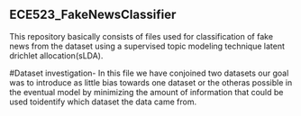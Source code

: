 ## ECE523_FakeNewsClassifier
This repository basically consists of files used for classification of fake news from the dataset using a supervised topic modeling technique latent drichlet allocation(sLDA).

#Dataset investigation-
In this file we have conjoined two datasets our  goal  was  to  introduce  as  little  bias  towards  one  dataset  or  the  otheras possible in the eventual model by minimizing the amount of information that could be used toidentify which dataset the data came from.

